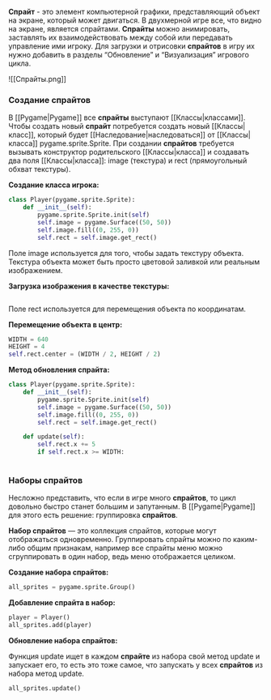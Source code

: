 **Спрайт** - это элемент компьютерной графики, представляющий объект на экране, который может двигаться. В двухмерной игре все, что видно на экране, является спрайтами. **Спрайты** можно анимировать, заставлять их взаимодействовать между собой или передавать управление ими игроку. Для загрузки и отрисовки **спрайтов** в игру их нужно добавить в разделы “Обновление” и “Визуализация” игрового цикла.

![[Cпрайты.png]]

### Создание спрайтов

В [[Pygame|Pygame]] все **спрайты** выступают [[Классы|классами]]. Чтобы создать новый **спрайт** потребуется создать новый [[Классы|класс]], который будет [[Наследование|наследоваться]] от [[Классы|класса]] pygame.sprite.Sprite. При создании **спрайтов** требуется вызывать конструктор родительского [[Классы|класса]] и создавать два поля [[Классы|класса]]: image (текстура) и rect (прямоугольный обхват текстуры).

**Создание класса игрока:**

```Python
class Player(pygame.sprite.Sprite):
	def __init__(self):
		pygame.sprite.Sprite.init(self)
		self.image = pygame.Surface((50, 50))
		self.image.fill((0, 255, 0))
		self.rect = self.image.get_rect()
```

Поле image используется для того, чтобы задать текстуру объекта. Текстура объекта может быть просто цветовой заливкой или реальным изображением.

**Загрузка изображения в качестве текстуры:**

```Python

```

Поле rect используется для перемещения объекта по координатам.

**Перемещение объекта в центр:**

```Python
WIDTH = 640
HEIGHT = 4
self.rect.center = (WIDTH / 2, HEIGHT / 2)
```

**Метод обновления спрайта:**

```Python
class Player(pygame.sprite.Sprite):
	def __init__(self):
		pygame.sprite.Sprite.init(self)
		self.image = pygame.Surface((50, 50))
		self.image.fill((0, 255, 0))
		self.rect = self.image.get_rect()

	def update(self):
		self.rect.x += 5
		if self.rect.x >= WIDTH:
			
```

### Наборы спрайтов

Несложно представить, что если в игре много **спрайтов**, то цикл довольно быстро станет большим и запутанным. В [[Pygame|Pygame]] для этого есть решение: группировка **спрайтов**.

**Набор спрайтов** — это коллекция спрайтов, которые могут отображаться одновременно. Группировать спрайты можно по каким-либо общим признакам, например все спрайты меню можно сгруппировать в один набор, ведь меню отображается целиком.

**Создание набора спрайтов:**

```Python
all_sprites = pygame.sprite.Group() 
```

**Добавление спрайта в набор:**

```Python
player = Player()
all_sprites.add(player)
```

**Обновление набора спрайтов:**

Функция update ищет в каждом **спрайте** из набора свой метод update и запускает его, то есть это тоже самое, что запускать у всех **спрайтов** из набора метод update.

```Python
all_sprites.update()
```
